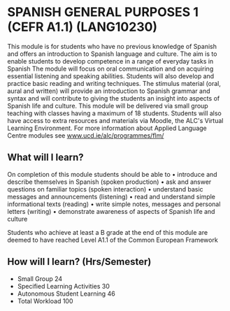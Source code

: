 # SPANISH GENERAL PURPOSES 1 (CEFR A1.1) (LANG10230)
This module is for students who have no previous knowledge of Spanish and offers an introduction to Spanish language and culture. The aim is to enable students to develop competence in a range of everyday tasks in Spanish The module will focus on oral communication and on acquiring essential listening and speaking abilities. Students will also develop and practice basic reading and writing techniques. The stimulus material (oral, aural and written) will provide an introduction to Spanish grammar and syntax and will contribute to giving the students an insight into aspects of Spanish life and culture. This module will be delivered via small group teaching with classes having a maximum of 18 students. Students will also have access to extra resources and materials via Moodle, the ALC's Virtual Learning Environment.
For more information about Applied Language Centre modules see www.ucd.ie/alc/programmes/flm/

## What will I learn?
On completion of this module students should be able to
•	introduce and describe themselves in Spanish (spoken production)
•	ask and answer questions on familiar topics (spoken interaction)
•	understand basic messages and announcements (listening)
•	read and understand simple informational texts (reading)
•	write simple notes, messages and personal letters (writing)
•	demonstrate awareness of aspects of Spanish life and culture

Students who achieve at least a B grade at the end of this module are deemed to have reached Level A1.1 of the Common European Framework

## How will I learn? (Hrs/Semester)
- Small Group	24
- Specified Learning Activities	30
- Autonomous Student Learning	46
- Total Workload	100
